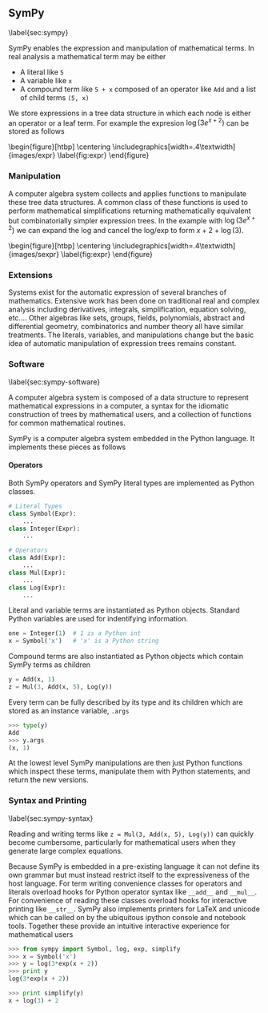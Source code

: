 SymPy
-----

\label{sec:sympy}

SymPy enables the expression and manipulation of mathematical terms.  In real analysis a mathematical term may be either

*   A literal like `5`
*   A variable like `x`
*   A compound term like `5 + x` composed of an operator like `Add` and a list of child terms `(5, x)`

We store expressions in a tree data structure in which each node is either an operator or a leaf term.  For example the expresion $\log(3 e^{x + 2})$ can be stored as follows

\begin{figure}[htbp]
\centering
\includegraphics[width=.4\textwidth]{images/expr}
\label{fig:expr}
\end{figure}

### Manipulation

A computer algebra system collects and applies functions to manipulate these tree data structures.  A common class of these functions is used to perform mathematical simplifications returning mathematically equivalent but combinatorially simpler expression trees.  In the example with $\log(3 e^{x + 2})$ we can expand the log and cancel the log/exp to form $x+2+\log(3)$.  

\begin{figure}[htbp]
\centering
\includegraphics[width=.4\textwidth]{images/sexpr}
\label{fig:expr}
\end{figure}

### Extensions

Systems exist for the automatic expression of several branches of mathematics.  Extensive work has been done on traditional real and complex analysis including derivatives, integrals, simplification, equation solving, etc.... Other algebras like sets, groups, fields, polynomials, abstract and differential geometry, combinatorics and number theory all have similar treatments.  The literals, variables, and manipulations change but the basic idea of automatic manipulation of expression trees remains constant.

### Software

\label{sec:sympy-software}

A computer algebra system is composed of a data structure to represent mathematical expressions in a computer, a syntax for the idiomatic construction of trees by mathematical users, and a collection of functions for common mathematical routines.

SymPy is a computer algebra system embedded in the Python language.  It implements these pieces as follows

#### Operators

Both SymPy operators and SymPy literal types are implemented as Python classes.

~~~~~~~~~~Python
# Literal Types
class Symbol(Expr):
    ...
class Integer(Expr):
    ...

# Operators
class Add(Expr):
    ...
class Mul(Expr):
    ...
class Log(Expr):
    ...
~~~~~~~~~~

Literal and variable terms are instantiated as Python objects.  Standard Python variables are used for indentifying information.

~~~~~~~~~~Python
one = Integer(1)  # 1 is a Python int
x = Symbol('x')   # 'x' is a Python string
~~~~~~~~~~

Compound terms are also instantiated as Python objects which contain SymPy terms as children

~~~~~~~~~~Python
y = Add(x, 1)
z = Mul(3, Add(x, 5), Log(y))
~~~~~~~~~~

Every term can be fully described by its type and its children which are stored as an instance variable, `.args`

~~~~~~~~~~Python
>>> type(y)
Add
>>> y.args
(x, 1)
~~~~~~~~~~

At the lowest level SymPy manipulations are then just Python functions which inspect these terms, manipulate them with Python statements, and return the new versions.


### Syntax and Printing

\label{sec:sympy-syntax}

Reading and writing terms like `z = Mul(3, Add(x, 5), Log(y))` can quickly become cumbersome, particularly for mathematical users when they generate large complex equations.  

Because SymPy is embedded in a pre-existing language it can not define its own grammar but must instead restrict itself to the expressiveness of the host language.  For term writing convenience classes for operators and literals overload hooks for Python operator syntax like `__add__` and `__mul__`.  For convenience of reading these classes overload hooks for interactive printing like `__str__`.  SymPy also implements printers for LaTeX and unicode which can be called on by the ubiquitous ipython console and notebook tools.  Together these provide an intuitive interactive experience for mathematical users

~~~~~~~~~~Python
>>> from sympy import Symbol, log, exp, simplify
>>> x = Symbol('x')
>>> y = log(3*exp(x + 2))
>>> print y
log(3*exp(x + 2))

>>> print simplify(y)
x + log(3) + 2
~~~~~~~~~~
